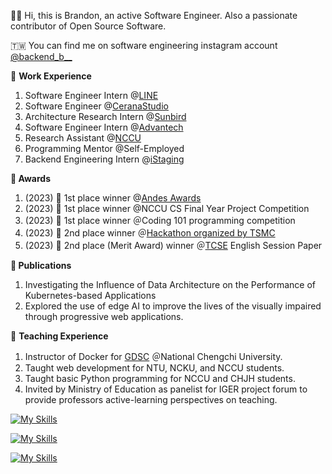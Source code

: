 👋🏾 Hi, this is Brandon, an active Software Engineer. Also a passionate contributor of Open Source Software.

🇹🇼 You can find me on software engineering instagram account [@backend_b__](https://instagram.com/backend_b__?igshid=NzZlODBkYWE4Ng%3D%3D&utm_source=qr)

💼 **Work Experience**

1. Software Engineer Intern @[LINE](https://engineering.linecorp.com/zh-hant/blog)
2. Software Engineer @[CeranaStudio](https://cerana.tech/)
3. Architecture Research Intern @[Sunbird](https://www.sunbirddcim.com/)
4. Software Engineer Intern @[Advantech](https://www.advantech.com/en)
5. Research Assistant @[NCCU](https://www.nccu.edu.tw/)
6. Programming Mentor @Self-Employed
7. Backend Engineering Intern @[iStaging](https://www.istaging.com/zh-tw/)

**🔬 Awards**

1. (2023) 🥇 1st place winner @[Andes Awards](https://awards.andestech.com/)
2. (2023) 🥇 1st place winner @NCCU CS Final Year Project Competition
3. (2023) 🥇 1st place winner ＠Coding 101 programming competition
4. (2023) 🥈 2nd place winner ＠[Hackathon organized by TSMC](https://www.tsmc.com/static/english/careers/2023Careerhack/index.html)
5. (2023) 🥈 2nd place (Merit Award) winner ＠[TCSE](https://tcse2023.seat.org.tw/home) English Session Paper

**📜 Publications**

1. Investigating the Influence of Data Architecture on the Performance of Kubernetes-based Applications
2. Explored the use of edge AI to improve the lives of the visually impaired through progressive web applications.

🏫 **Teaching Experience**

1. Instructor of Docker for [GDSC](https://www.facebook.com/gdsc.nccu) ＠National Chengchi University.
2. Taught web development for NTU, NCKU, and NCCU students.
3. Taught basic Python programming for NCCU and CHJH students.
4. Invited by Ministry of Education as panelist for IGER project forum to provide professors active-learning perspectives on teaching.
 
[![My Skills](https://skillicons.dev/icons?i=aws,gcp,docker,k8s,nginx,rabbitmq)](https://skillicons.dev)

[![My Skills](https://skillicons.dev/icons?i=prometheus,firebase,mongodb,mysql,postgres,redis)](https://skillicons.dev)

[![My Skills](https://skillicons.dev/icons?i=nest,express,fastapi,django,go,graphql)](https://skillicons.dev)
